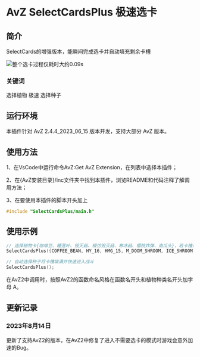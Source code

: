 <!--
 * @Author: qrmd
 * @Date: 2022-08-05 23:32:40
 * @LastEditors: qrmd
 * @LastEditTime: 2023-08-14 11:21:06
 * @Description: 
-->
# AvZ SelectCardsPlus 极速选卡

## 简介

SelectCards的增强版本，能瞬间完成选卡并自动填充剩余卡槽

![整个选卡过程仅耗时大约0.09s](演示.gif)

### 关键词

选择植物 极速 选择种子

## 运行环境

本插件针对 AvZ 2.4.4_2023_06_15 版本开发，支持大部分 AvZ 版本。

## 使用方法

1、在VsCode中运行命令AvZ:Get AvZ Extension，在列表中选择本插件；

2、在{AvZ安装目录}/inc文件夹中找到本插件，浏览README和代码注释了解调用方法；

3、在要使用本插件的脚本开头加上 

```c++
#include "SelectCardsPlus/main.h"
```

## 使用示例

```c++
// 选择植物卡{咖啡豆、睡莲叶、毁灭菇、模仿毁灭菇、寒冰菇、樱桃炸弹、南瓜头}，若卡槽未被填满，则自动选择种子将其填满
SelectCardsPlus({COFFEE_BEAN, HY_16, HMG_15, M_DOOM_SHROOM, ICE_SHROOM, CHERRY_BOMB, PUMPKIN});

// 自动选择种子将卡槽填满并快速进入战斗
SelectCardsPlus();
```

在AvZ2中调用时，按照AvZ2的函数命名风格在函数名开头和植物种类名开头加字母 A。

## 更新记录

### 2023年8月14日

更新了支持AvZ2的版本，在AvZ2中修复了进入不需要选卡的模式时游戏会意外加速的Bug。